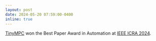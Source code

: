 ```yaml
---
layout: post
date: 2024-05-20 07:59:00-0400
inline: true
---
```


[TinyMPC](http://tinympc.org) won the Best Paper Award in Automation at [IEEE ICRA 2024](https://2024.ieee-icra.org/awards-and-finalists/).
